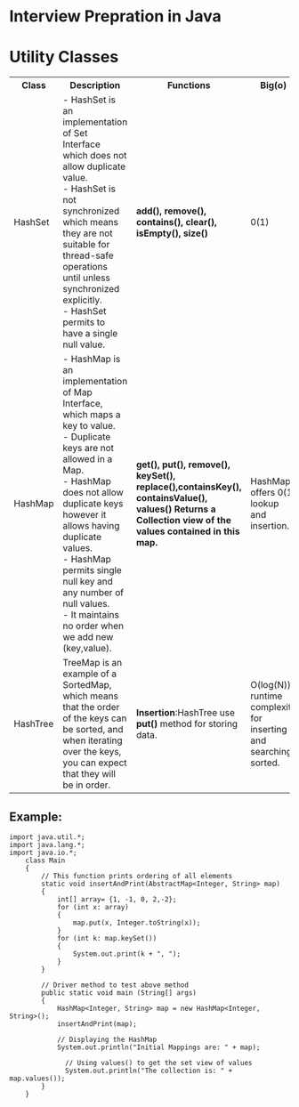 # Interview Prepration in Java
<h1> Utility Classes </h1>
<table>
    <tr>
        <th>Class</th>
        <th>Description</th>
        <th>Functions</th>
        <th>Big(o) </th>
        <th>Links</th>
    </tr>
    <tr>
        <td>HashSet</td>
        <td>- HashSet is an implementation of Set Interface which does not allow duplicate value. <br />- HashSet is not synchronized which means they are not suitable for thread-safe operations until unless synchronized explicitly. <br />- HashSet permits to have a single null value. </td>
      <td> <b>add(), remove(), contains(), clear(), isEmpty(), size()</b> </td>
       <td>0(1)</td>    
       <td>url</td>
    </tr>
    <tr>
        <td>HashMap</td>
        <td>- HashMap is an implementation of Map Interface, which maps a key to value. <br />- Duplicate keys are not allowed in a Map. <br />- HashMap does not allow duplicate keys however it allows having duplicate values. <br />- HashMap permits single null key and any number of null values. <br />- It maintains no order when we add new (key,value).</td>
        <td>  <b>get(), put(), remove(), keySet(), replace(),containsKey(), containsValue(), <br />values() Returns a Collection view of the values contained in this map. </td>
        <td>HashMap offers 0(1) lookup and insertion.</td>
        <td>https://www.geeksforgeeks.org/differences-treemap-hashmap-linkedhashmap-java/</td>
    </tr>
    <tr>
        <td>HashTree</td>
        <td>TreeMap is an example of a SortedMap, which means that the order of the keys can be sorted, and when iterating over the keys, you can expect that they will be in order.</td>
        <td><b>Insertion</b>:HashTree use <b>put()</b> method for storing data. </td>
        <td>O(log(N)) runtime complexity for inserting and searching, sorted. </td> 
        <td>url</td>
    </tr>
</table>

<h2>Example:</h2>

```
import java.util.*;
import java.lang.*;
import java.io.*;
    class Main
    {
        // This function prints ordering of all elements
        static void insertAndPrint(AbstractMap<Integer, String> map)
        {
            int[] array= {1, -1, 0, 2,-2};
            for (int x: array)
            {
                map.put(x, Integer.toString(x));
            }
            for (int k: map.keySet())
            {
                System.out.print(k + ", ");
            }
        }

        // Driver method to test above method
        public static void main (String[] args)
        {
            HashMap<Integer, String> map = new HashMap<Integer, String>();
            insertAndPrint(map);
            
            // Displaying the HashMap
            System.out.println("Initial Mappings are: " + map);
  
              // Using values() to get the set view of values
              System.out.println("The collection is: " + map.values());
        }
    }
```
